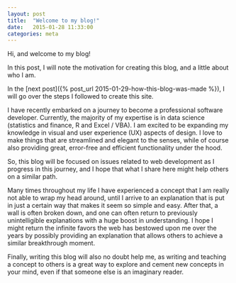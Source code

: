 ```yaml
---
layout: post
title:  "Welcome to my blog!"
date:   2015-01-28 11:33:00
categories: meta
---
```

Hi, and welcome to my blog!

In this post, I will note the motivation for creating this blog, and a little about who I am.

In the [next post]({% post_url 2015-01-29-how-this-blog-was-made %}), I will go over the steps I followed to create this site.

I have recently embarked on a journey to become a professional software developer. Currently, the majority of my expertise is in data science (statistics and finance, R and Excel / VBA). I am excited to be expanding my knowledge in visual and user experience (UX) aspects of design. I love to make things that are streamlined and elegant to the senses, while of course also providing great, error-free and efficient functionality under the hood.

So, this blog will be focused on issues related to web development as I progress in this journey, and I hope that what I share here might help others on a similar path.

Many times throughout my life I have experienced a concept that I am really not able to wrap my head around, until I arrive to an explanation that is put in just a certain way that makes it seem so simple and easy.  After that, a wall is often broken down, and one can often return to previously unintelligible explanations with a huge boost in understanding. I hope I might return the infinite favors the web has bestowed upon me over the years by possibly providing an explanation that allows others to achieve a similar breakthrough moment.

Finally, writing this blog will also no doubt help me, as writing and teaching a concept to others is a great way to explore and cement new concepts in your mind, even if that someone else is an imaginary reader.

